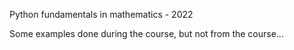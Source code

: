 Python fundamentals in mathematics - 2022

Some examples done during the course, but not from the course...
